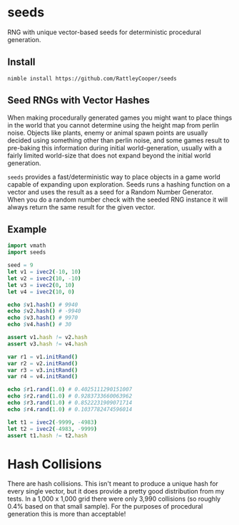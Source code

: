 # seeds
 RNG with unique vector-based seeds for deterministic procedural generation.

## Install

`nimble install https://github.com/RattleyCooper/seeds`

## Seed RNGs with Vector Hashes

When making procedurally generated games you might want to place things in the world that you cannot determine using the height map from perlin noise. Objects like plants, enemy or animal spawn points are usually decided using something other than perlin noise, and some games result to pre-baking this information during initial world-generation, usually with a fairly limited world-size that does not expand beyond the initial world generation.

`seeds` provides a fast/deterministic way to place objects in a game world capable of expanding upon exploration. Seeds runs a hashing function on a vector and uses the result as a seed for a Random Number Generator. When you do a random number check with the seeded RNG instance it will always return the same result for the given vector.

## Example

```nim
import vmath
import seeds

seed = 9
let v1 = ivec2(-10, 10)
let v2 = ivec2(10, -10)
let v3 = ivec2(0, 10)
let v4 = ivec2(10, 0)

echo $v1.hash() # 9940
echo $v2.hash() # -9940
echo $v3.hash() # 9970
echo $v4.hash() # 30

assert v1.hash != v2.hash
assert v3.hash != v4.hash

var r1 = v1.initRand()
var r2 = v2.initRand()
var r3 = v3.initRand()
var r4 = v4.initRand()

echo $r1.rand(1.0) # 0.4025111290151007
echo $r2.rand(1.0) # 0.9283733660063962
echo $r3.rand(1.0) # 0.8522231909071714
echo $r4.rand(1.0) # 0.1037782474596014

let t1 = ivec2(-9999, -4983)
let t2 = ivec2(-4983, -9999)
assert t1.hash != t2.hash
```

# Hash Collisions

There are hash collisions. This isn't meant to produce a unique hash for every single vector, but it does provide a pretty good distribution from my tests. In a 1,000 x 1,000 grid there were only 3,990 collisions (so roughly 0.4% based on that small sample).  For the purposes of procedural generation this is more than acceptable!
